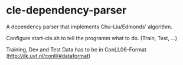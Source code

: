 # cle-dependency-parser
A dependency parser that implements Chu–Liu/Edmonds' algorithm.

Configure start-cle.sh to tell the programm what to do. (Train, Test, ...)

Training, Dev and Test Data has to be in ConLL06-Format (http://ilk.uvt.nl/conll/#dataformat)
